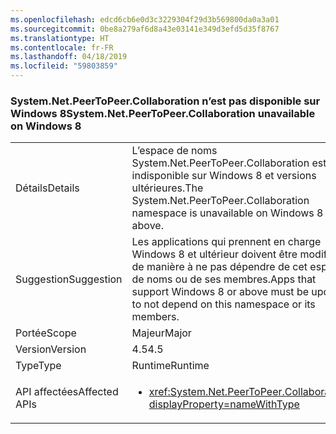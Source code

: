 ```yaml
---
ms.openlocfilehash: edcd6cb6e0d3c3229304f29d3b569800da0a3a01
ms.sourcegitcommit: 0be8a279af6d8a43e03141e349d3efd5d35f8767
ms.translationtype: HT
ms.contentlocale: fr-FR
ms.lasthandoff: 04/18/2019
ms.locfileid: "59803859"
---
```

### <a name="systemnetpeertopeercollaboration-unavailable-on-windows-8"></a><span data-ttu-id="6bce2-101">System.Net.PeerToPeer.Collaboration n’est pas disponible sur Windows 8</span><span class="sxs-lookup"><span data-stu-id="6bce2-101">System.Net.PeerToPeer.Collaboration unavailable on Windows 8</span></span>

|   |   |
|---|---|
|<span data-ttu-id="6bce2-102">Détails</span><span class="sxs-lookup"><span data-stu-id="6bce2-102">Details</span></span>|<span data-ttu-id="6bce2-103">L’espace de noms System.Net.PeerToPeer.Collaboration est indisponible sur Windows 8 et versions ultérieures.</span><span class="sxs-lookup"><span data-stu-id="6bce2-103">The System.Net.PeerToPeer.Collaboration namespace is unavailable on Windows 8 or above.</span></span>|
|<span data-ttu-id="6bce2-104">Suggestion</span><span class="sxs-lookup"><span data-stu-id="6bce2-104">Suggestion</span></span>|<span data-ttu-id="6bce2-105">Les applications qui prennent en charge Windows 8 et ultérieur doivent être modifiées de manière à ne pas dépendre de cet espace de noms ou de ses membres.</span><span class="sxs-lookup"><span data-stu-id="6bce2-105">Apps that support Windows 8 or above must be updated to not depend on this namespace or its members.</span></span>|
|<span data-ttu-id="6bce2-106">Portée</span><span class="sxs-lookup"><span data-stu-id="6bce2-106">Scope</span></span>|<span data-ttu-id="6bce2-107">Majeur</span><span class="sxs-lookup"><span data-stu-id="6bce2-107">Major</span></span>|
|<span data-ttu-id="6bce2-108">Version</span><span class="sxs-lookup"><span data-stu-id="6bce2-108">Version</span></span>|<span data-ttu-id="6bce2-109">4.5</span><span class="sxs-lookup"><span data-stu-id="6bce2-109">4.5</span></span>|
|<span data-ttu-id="6bce2-110">Type</span><span class="sxs-lookup"><span data-stu-id="6bce2-110">Type</span></span>|<span data-ttu-id="6bce2-111">Runtime</span><span class="sxs-lookup"><span data-stu-id="6bce2-111">Runtime</span></span>|
|<span data-ttu-id="6bce2-112">API affectées</span><span class="sxs-lookup"><span data-stu-id="6bce2-112">Affected APIs</span></span>|<ul><li><xref:System.Net.PeerToPeer.Collaboration?displayProperty=nameWithType></li></ul>|
